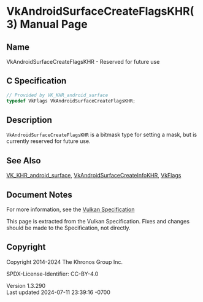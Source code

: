 # VkAndroidSurfaceCreateFlagsKHR(3) Manual Page

## Name

VkAndroidSurfaceCreateFlagsKHR - Reserved for future use



## <a href="#_c_specification" class="anchor"></a>C Specification

``` c
// Provided by VK_KHR_android_surface
typedef VkFlags VkAndroidSurfaceCreateFlagsKHR;
```

## <a href="#_description" class="anchor"></a>Description

`VkAndroidSurfaceCreateFlagsKHR` is a bitmask type for setting a mask,
but is currently reserved for future use.

## <a href="#_see_also" class="anchor"></a>See Also

[VK_KHR_android_surface](https://registry.khronos.org/vulkan/specs/1.3-extensions/man/html/VK_KHR_android_surface.html),
[VkAndroidSurfaceCreateInfoKHR](https://registry.khronos.org/vulkan/specs/1.3-extensions/man/html/VkAndroidSurfaceCreateInfoKHR.html),
[VkFlags](https://registry.khronos.org/vulkan/specs/1.3-extensions/man/html/VkFlags.html)

## <a href="#_document_notes" class="anchor"></a>Document Notes

For more information, see the <a
href="https://registry.khronos.org/vulkan/specs/1.3-extensions/html/vkspec.html#VkAndroidSurfaceCreateFlagsKHR"
target="_blank" rel="noopener">Vulkan Specification</a>

This page is extracted from the Vulkan Specification. Fixes and changes
should be made to the Specification, not directly.

## <a href="#_copyright" class="anchor"></a>Copyright

Copyright 2014-2024 The Khronos Group Inc.

SPDX-License-Identifier: CC-BY-4.0

Version 1.3.290  
Last updated 2024-07-11 23:39:16 -0700
